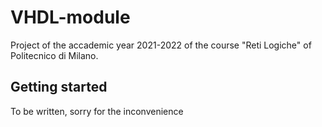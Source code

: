 # VHDL-module
Project of the accademic year 2021-2022 of the course "Reti Logiche" of Politecnico di Milano.

## Getting started
To be written, sorry for the inconvenience
